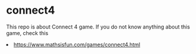 # connect4

This repo is about Connect 4 game. If you do not know anything about this game, check this <li>https://www.mathsisfun.com/games/connect4.html</li>
